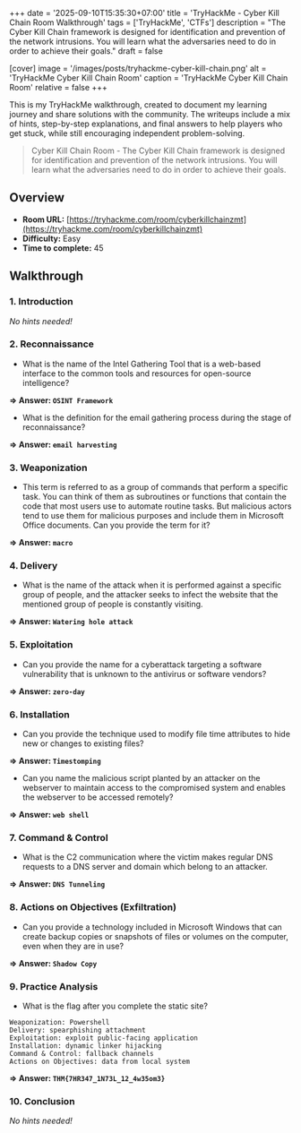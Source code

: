 +++
date = '2025-09-10T15:35:30+07:00'
title = 'TryHackMe - Cyber Kill Chain Room Walkthrough'
tags = ['TryHackMe', 'CTFs']
description = "The Cyber Kill Chain framework is designed for identification and prevention of the network intrusions. You will learn what the adversaries need to do in order to achieve their goals."
draft = false

[cover]
  image = '/images/posts/tryhackme-cyber-kill-chain.png'
  alt = 'TryHackMe Cyber Kill Chain Room'
  caption = 'TryHackMe Cyber Kill Chain Room'
  relative = false
+++

This is my TryHackMe walkthrough, created to document my learning journey and share solutions with the community. The writeups include a mix of hints, step-by-step explanations, and final answers to help players who get stuck, while still encouraging independent problem-solving.

> Cyber Kill Chain Room - The Cyber Kill Chain framework is designed for identification and prevention of the network intrusions. You will learn what the adversaries need to do in order to achieve their goals.

## Overview
- **Room URL:** [https://tryhackme.com/room/cyberkillchainzmt](https://tryhackme.com/room/cyberkillchainzmt)
- **Difficulty:** Easy
- **Time to complete:** 45

## Walkthrough
### 1. Introduction
*No hints needed!*

### 2. Reconnaissance
- What is the name of the Intel Gathering Tool that is a web-based interface to the common tools and resources for open-source intelligence?

**=> Answer: `OSINT Framework`**

- <p>What is the definition for the email gathering process during the stage of reconnaissance?</p>

**=> Answer: `email harvesting`**

### 3. Weaponization
- This term is referred to as a group of commands that perform a specific task. You can think of them as subroutines or functions that contain the code that most users use to automate routine tasks. But malicious actors tend to use them for malicious purposes and include them in Microsoft Office documents. Can you provide the term for it? 

**=> Answer: `macro`**

### 4. Delivery
- What is the name of the attack when it is performed against a specific group of people, and the attacker seeks to infect the website that the mentioned group of people is constantly visiting.

**=> Answer: `Watering hole attack`**

### 5. Exploitation
- Can you provide the name for a cyberattack targeting a software vulnerability that is unknown to the antivirus or software vendors?

**=> Answer: `zero-day`**

### 6. Installation
- Can you provide the technique used to modify file time attributes to hide new or changes to existing files?

**=> Answer: `Timestomping`**

- <p>Can you name the malicious script planted by an attacker on the webserver to maintain access to the compromised system and enables the webserver to be accessed remotely?</p>

**=> Answer: `web shell`**

### 7. Command &amp; Control
- What is the C2 communication where the victim makes regular DNS requests to a DNS server and domain which belong to an attacker. 

**=> Answer: `DNS Tunneling`**

### 8. Actions on Objectives (Exfiltration)
- Can you provide a technology included in Microsoft Windows that can create backup copies or snapshots of files or volumes on the computer, even when they are in use? 

**=> Answer: `Shadow Copy`**

### 9. Practice Analysis 
- What is the flag after you complete the static site?
```
Weaponization: Powershell
Delivery: spearphishing attachment
Exploitation: exploit public-facing application
Installation: dynamic linker hijacking
Command & Control: fallback channels
Actions on Objectives: data from local system
```

**=> Answer: `THM{7HR347_1N73L_12_4w35om3}`**

### 10. Conclusion
*No hints needed!*